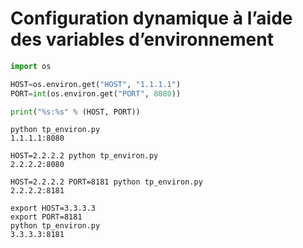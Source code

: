 # Configuration dynamique à l’aide des variables d’environnement

```python
import os

HOST=os.environ.get("HOST", "1.1.1.1")
PORT=int(os.environ.get("PORT", 8080))

print("%s:%s" % (HOST, PORT))
```

```shell
python tp_environ.py
1.1.1.1:8080

HOST=2.2.2.2 python tp_environ.py
2.2.2.2:8080

HOST=2.2.2.2 PORT=8181 python tp_environ.py
2.2.2.2:8181

export HOST=3.3.3.3
export PORT=8181
python tp_environ.py
3.3.3.3:8181
```
